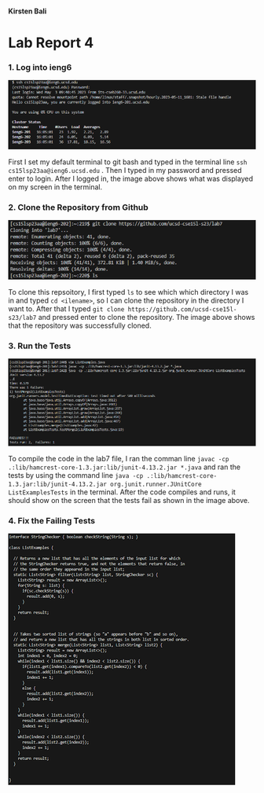 #### Kirsten Bali

# Lab Report 4

### 1. Log into ieng6
![Image](Capture.PNG)

First I set my default terminal to git bash and typed in the terminal line `ssh cs15lsp23aa@ieng6.ucsd.edu` <enter>. Then I typed in my password and pressed enter to login. After I logged in, the image above shows what was displayed on my screen in the terminal.

  
### 2. Clone the Repository from Github 
![Image](Lab7GitClone.PNG)

To clone this repsoitory, I first typed `ls` to see which which directory I was in and typed `cd <ilename>`, so I can clone the repository in the directory I want to. After that I typed `git clone https://github.com/ucsd-cse15l-s23/lab7` and pressed enter to clone the repository. The image above shows that the repository was successfully cloned.

  
### 3. Run the Tests
![Image](Lab7MyFail.PNG)

To compile the code in the lab7 file, I ran the comman line `javac -cp .:lib/hamcrest-core-1.3.jar:lib/junit-4.13.2.jar *.java` and ran the tests by using the command line `java -cp .:lib/hamcrest-core-1.3.jar:lib/junit-4.13.2.jar org.junit.runner.JUnitCore ListExamplesTests` in the terminal. After the code compiles and runs, it should show on the screen that the tests fail as shown in the image above.


### 4. Fix the Failing Tests
![Image](Lab7FixedBugs.png)
  

